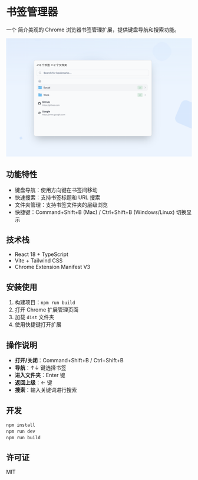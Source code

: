 # 书签管理器

一个 简介美观的 Chrome 浏览器书签管理扩展，提供键盘导航和搜索功能。

![ui](./public/ui.png)

## 功能特性

- 键盘导航：使用方向键在书签间移动
- 快速搜索：支持书签标题和 URL 搜索
- 文件夹管理：支持书签文件夹的层级浏览
- 快捷键：Command+Shift+B (Mac) / Ctrl+Shift+B (Windows/Linux) 切换显示

## 技术栈

- React 18 + TypeScript
- Vite + Tailwind CSS
- Chrome Extension Manifest V3

## 安装使用

1. 构建项目：`npm run build`
2. 打开 Chrome 扩展管理页面
3. 加载 `dist` 文件夹
4. 使用快捷键打开扩展

## 操作说明

- **打开/关闭**：Command+Shift+B / Ctrl+Shift+B
- **导航**：↑↓ 键选择书签
- **进入文件夹**：Enter 键
- **返回上级**：← 键
- **搜索**：输入关键词进行搜索

## 开发

```bash
npm install
npm run dev
npm run build
```

## 许可证

MIT

